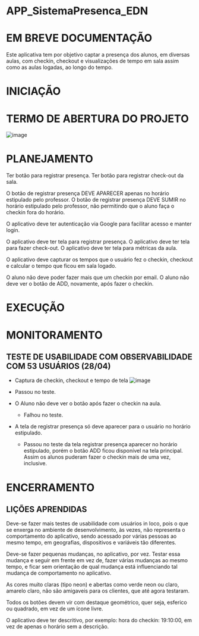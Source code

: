 # APP_SistemaPresenca_EDN
# EM BREVE DOCUMENTAÇÃO

Este aplicativa tem por objetivo captar a presença dos alunos, em diversas aulas, com checkin, checkout e visualizações de tempo em sala assim como as aulas logadas, ao longo do tempo.

<h1> INICIAÇÃO </h1>

# TERMO DE ABERTURA DO PROJETO 

![image](https://github.com/user-attachments/assets/58d0730d-ac0c-4a0f-b130-362be9b58964)


<h1> PLANEJAMENTO </h1>

Ter botão para registrar presença. 
Ter botão para registrar check-out da sala. 

O botão de registrar presença DEVE APARECER  apenas no  horário estipulado pelo professor.
O botão de registrar presença DEVE SUMIR no  horário estipulado pelo professor, não permitindo que o aluno faça o checkin fora do horário.

O aplicativo deve ter autenticação via Google para facilitar acesso e manter login. 

O aplicativo deve ter tela para registrar presença. 
O aplicativo deve ter tela para fazer check-out. 
O aplicativo deve ter tela para métricas da aula. 

O aplicativo deve capturar os tempos que o usuário fez o checkin, checkout e calcular o tempo que ficou em sala logado. 

O aluno não deve poder fazer mais que um checkin por email. 
O aluno não deve ver o botão de ADD, novamente,  após fazer o checkin.

<h1> EXECUÇÃO </h1>

<h1> MONITORAMENTO </h1>

TESTE DE USABILIDADE COM OBSERVABILIDADE COM 53 USUÁRIOS (28/04)
---
- Captura de checkin, checkout e tempo de tela
![image](https://github.com/user-attachments/assets/a3912324-5971-4611-b136-361990c3bd3e)
* Passou no teste. 

- O Aluno não deve ver o botão após fazer o checkin na aula.
  * Falhou no teste.
 
- A tela de registrar presença só deve aparecer para o usuário no horário estipulado.
  * Passou no teste da tela registrar presença aparecer no horário estipulado, porém o botão ADD ficou disponível na tela principal. Assim os alunos puderam fazer o checkin mais de uma vez, inclusive.
    
<h1> ENCERRAMENTO </h1>

LIÇÕES APRENDIDAS
---
Deve-se fazer mais testes de usabilidade com usuários in loco, pois o que se enxerga no ambiente de desenvolvimento, às vezes, não representa o comportamento do aplicativo, sendo acessado por várias pessoas ao mesmo tempo, em geografias, dispositivos e variáveis tão diferentes. 

Deve-se fazer pequenas mudanças, no aplicativo, por vez. Testar essa mudança e seguir em frente em vez de, fazer várias mudanças ao mesmo tempo, e ficar sem orientação de qual mudança está influenciando tal mudança de comportamento no aplicativo. 

As cores muito claras (tipo neon) e abertas como verde neon ou claro, amarelo claro, não são amigaveis para os clientes, que até agora testaram. 

Todos os botões devem vir com destaque geométrico, quer seja, esferico ou quadrado, em vez de um ícone livre. 

O aplicativo deve ter descritivo, por exemplo: hora do checkin: 19:10:00, em vez de apenas o horário sem a descrição. 
